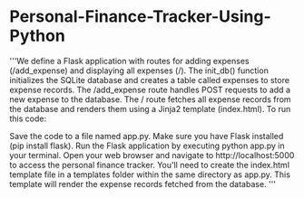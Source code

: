 # Personal-Finance-Tracker-Using-Python

'''We define a Flask application with routes for adding expenses (/add_expense) and displaying all expenses (/).
The init_db() function initializes the SQLite database and creates a table called expenses to store expense records.
The /add_expense route handles POST requests to add a new expense to the database.
The / route fetches all expense records from the database and renders them using a Jinja2 template (index.html).
To run this code:

Save the code to a file named app.py.
Make sure you have Flask installed (pip install flask).
Run the Flask application by executing python app.py in your terminal.
Open your web browser and navigate to http://localhost:5000 to access the personal finance tracker.
You'll need to create the index.html template file in a templates folder within the same directory as app.py. This template will render the expense records fetched from the database.
'''




